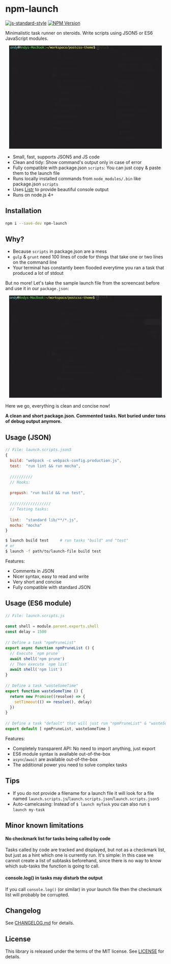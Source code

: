 # npm-launch

[![js-standard-style](https://img.shields.io/badge/code%20style-standard-brightgreen.svg)](http://standardjs.com/)
[![NPM Version](https://img.shields.io/npm/v/npm-launch.svg)](https://www.npmjs.com/package/npm-launch)

Minimalistic task runner on steroids. Write scripts using JSON5 or ES6 JavaScript modules.

<p align="center">
  <img alt="Screencast" src="./doc/npm-launch.gif?raw=true" />
</p>

- Small, fast, supports JSON5 and JS code
- Clean and tidy: Show command's output only in case of error
- Fully compatible with package.json `scripts`: You can just copy & paste them to the launch file
- Runs locally installed commands from `node_modules/.bin` like package.json `scripts`
- Uses [Listr](https://github.com/SamVerschueren/listr) to provide beautiful console output
- Runs on node.js 4+


## Installation

```sh
npm i --save-dev npm-launch
```

## Why?

- Because `scripts` in package.json are a mess
- `gulp` & `grunt` need 100 lines of code for things that take one or two lines on the command line
- Your terminal has constantly been flooded everytime you ran a task that produced a lot of stdout

But no more! Let's take the sample launch file from the screencast before and use
it in our `package.json`:

<p align="center">
  <img alt="Screencast" src="./doc/npm-launch-package.json.gif?raw=true" />
</p>

Here we go, everything is clean and concise now!

**A clean and short package.json. Commented tasks. Not buried under tons of debug output anymore.**


## Usage (JSON)

```js
// File: launch.scripts.json5
{
  build: "webpack -c webpack-config.production.js",
  test:  "run lint && run mocha",

  //////////
  // Hooks:

  prepush: "run build && run test",

  //////////////////
  // Testing tasks:

  lint:  "standard lib/**/*.js",
  mocha: "mocha"
}
```

```sh
$ launch build test     # run tasks "build" and "test"
# or
$ launch -f path/to/launch-file build test
```

Features:
- Comments in JSON
- Nicer syntax, easy to read and write
- Very short and concise
- Fully compatible with standard JSON


## Usage (ES6 module)

```js
// File: launch.scripts.js

const shell = module.parent.exports.shell
const delay = 1500

// Define a task "npmPruneList"
export async function npmPruneList () {
  // Execute `npm prune`
  await shell('npm prune')
  // Then execute `npm list`
  await shell('npm list')
}

// Define a task "wasteSomeTime"
export function wasteSomeTime () {
  return new Promise((resolve) => {
    setTimeout(() => resolve(), delay)
  })
}

// Define a task "default" that will just run "npmPruneList" & "wasteSomeTime" sequentially
export default [ npmPruneList, wasteSomeTime ]
```

Features:
- Completely transparent API: No need to import anything, just export
- ES6 module syntax is available out-of-the-box
- `async`/`await` are available out-of-the-box
- The additional power you need to solve complex tasks


## Tips

- If you do not provide a filename for a launch file it will look for a file named `launch.scripts.js`/`launch.scripts.json`/`launch.scripts.json5`
- Auto-camelcasing: Instead of `$ launch myTask` you can also run `$ launch my-task`


## Minor known limitations

#### No checkmark list for tasks being called by code

Tasks called by code are tracked and displayed, but not as a checkmark list,
but just as a hint which one is currently run. It's simple: In this case we
cannot create a list of subtasks beforehand, since there is no way to know
which sub-tasks the function is going to call.

#### console.log() in tasks may disturb the output

If you call `console.log()` (or similar) in your launch file then the checkmark
list will probably be corrupted.


## Changelog

See [CHANGELOG.md](./CHANGELOG.md) for details.


## License

This library is released under the terms of the MIT license. See [LICENSE](./LICENSE) for details.

